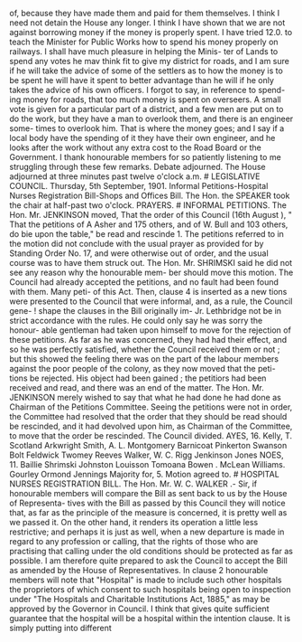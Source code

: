 of, because they have made them and paid for them themselves. I think I need not detain the House any longer. I think I have shown that we are not against borrowing money if the money is properly spent. I have tried 12.0. to teach the Minister for Public Works how to spend his money properly on railways. I shall have much pleasure in helping the Minis- ter of Lands to spend any votes he mav think fit to give my district for roads, and I am sure if he will take the advice of some of the settlers as to how the money is to be spent he will have it spent to better advantage than he will if he only takes the advice of his own officers. I forgot to say, in reference to spend- ing money for roads, that too much money is spent on overseers. A small vote is given for a particular part of a district, and a few men are put on to do the work, but they have a man to overlook them, and there is an engineer some- times to overlook him. That is where the money goes; and I say if a local body have the spending of it they have their own engineer, and he looks after the work without any extra cost to the Road Board or the Government. I thank honourable members for so patiently listening to me struggling through these few remarks. Debate adjourned. The House adjourned at three minutes past twelve o'clock a.m. # LEGISLATIVE COUNCIL. Thursday, 5th September, 1901. Informal Petitions-Hospital Nurses Registration Bill-Shops and Offices Bill. The Hon. the SPEAKER took the chair at half-past two o'clock. PRAYERS. # INFORMAL PETITIONS. The Hon. Mr. JENKINSON moved, That the order of this Council (16th August ), " That the petitions of A Asher and 175 others, and of W. Bull and 103 others, do bie upon the table," be read and rescinde 1. The petitions referred to in the motion did not conclude with the usual prayer as provided for by Standing Order No. 17, and were otherwise out of order, and the usual course was to have them struck out. The Hon. Mr. SHRIMSKI said he did not see any reason why the honourable mem- ber should move this motion. The Council had already accepted the petitions, and no fault had been found with them. Many peti- of this Act. Then, clause 4 is inserted as a new tions were presented to the Council that were informal, and, as a rule, the Council gene- ! shape the clauses in the Bill originally im- Jr. Lethbridge not be in strict accordance with the rules. He could only say he was sorry the honour- able gentleman had taken upon himself to move for the rejection of these petitions. As far as he was concerned, they had had their effect, and so he was perfectly satisfied, whether the Council received them or not ; but this showed the feeling there was on the part of the labour members against the poor people of the colony, as they now moved that the peti- tions be rejected. His object had been gained ; the petitiors had been received and read, and there was an end of the matter. The Hon. Mr. JENKINSON merely wished to say that what he had done he had done as Chairman of the Petitions Committee. Seeing the petitions were not in order, the Committee had resolved that the order that they should be read should be rescinded, and it had devolved upon him, as Chairman of the Committee, to move that the order be rescinded. The Council divided. AYES, 16. Kelly, T. Scotland Arkwright Smith, A. L. Montgomery Barnicoat Pinkerton Swanson Bolt Feldwick Twomey Reeves Walker, W. C. Rigg Jenkinson Jones NOES, 11. Baillie Shrimski Johnston Louisson Tomoana Bowen . McLean Williams. Gourley Ormond Jennings Majority for, 5. Motion agreed to. # HOSPITAL NURSES REGISTRATION BILL. The Hon. Mr. W. C. WALKER .- Sir, if honourable members will compare the Bill as sent back to us by the House of Representa- tives with the Bill as passed by this Council they will notice that, as far as the principle of the measure is concerned, it is pretty well as we passed it. On the other hand, it renders its operation a little less restrictive; and perhaps it is just as well, when a new departure is made in regard to any profession or calling, that the rights of those who are practising that calling under the old conditions should be protected as far as possible. I am therefore quite prepared to ask the Council to accept the Bill as amended by the House of Representatives. In clause 2 honourable members will note that "Hospital" is made to include such other hospitals the proprietors of which consent to such hospitals being open to inspection under "The Hospitals and Charitable Institutions Act, 1885," as may be approved by the Governor in Council. I think that gives quite sufficient guarantee that the hospital will be a hospital within the intention clause. It is simply putting into different 